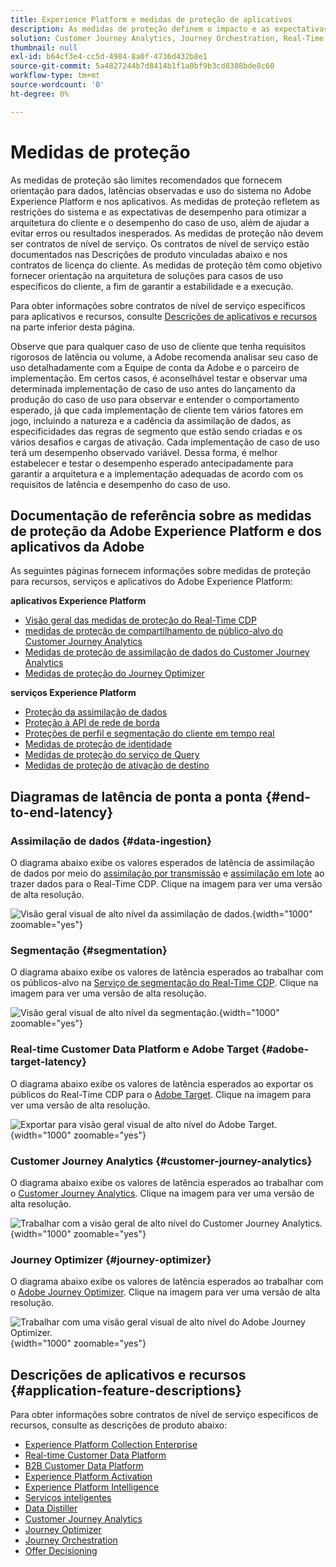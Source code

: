```yaml
---
title: Experience Platform e medidas de proteção de aplicativos
description: As medidas de proteção definem o impacto e as expectativas de desempenho dos componentes e serviços na Adobe Experience Platform e em Aplicativos da Adobe
solution: Customer Journey Analytics, Journey Orchestration, Real-Time Customer Data Platform
thumbnail: null
exl-id: b64cf3e4-cc5d-4984-8a0f-4736d432b8e1
source-git-commit: 5a4827244b7d8414b1f1a0bf9b3cd8308bde8c60
workflow-type: tm+mt
source-wordcount: '0'
ht-degree: 0%

---
```


# Medidas de proteção

As medidas de proteção são limites recomendados que fornecem orientação para dados, latências observadas e uso do sistema no Adobe Experience Platform e nos aplicativos. As medidas de proteção refletem as restrições do sistema e as expectativas de desempenho para otimizar a arquitetura do cliente e o desempenho do caso de uso, além de ajudar a evitar erros ou resultados inesperados. As medidas de proteção não devem ser contratos de nível de serviço. Os contratos de nível de serviço estão documentados nas Descrições de produto vinculadas abaixo e nos contratos de licença do cliente. As medidas de proteção têm como objetivo fornecer orientação na arquitetura de soluções para casos de uso específicos do cliente, a fim de garantir a estabilidade e a execução.

Para obter informações sobre contratos de nível de serviço específicos para aplicativos e recursos, consulte [Descrições de aplicativos e recursos](#application-feature-descriptions) na parte inferior desta página.

Observe que para qualquer caso de uso de cliente que tenha requisitos rigorosos de latência ou volume, a Adobe recomenda analisar seu caso de uso detalhadamente com a Equipe de conta da Adobe e o parceiro de implementação. Em certos casos, é aconselhável testar e observar uma determinada implementação de caso de uso antes do lançamento da produção do caso de uso para observar e entender o comportamento esperado, já que cada implementação de cliente tem vários fatores em jogo, incluindo a natureza e a cadência da assimilação de dados, as especificidades das regras de segmento que estão sendo criadas e os vários desafios e cargas de ativação. Cada implementação de caso de uso terá um desempenho observado variável. Dessa forma, é melhor estabelecer e testar o desempenho esperado antecipadamente para garantir a arquitetura e a implementação adequadas de acordo com os requisitos de latência e desempenho do caso de uso.


## Documentação de referência sobre as medidas de proteção da Adobe Experience Platform e dos aplicativos da Adobe

As seguintes páginas fornecem informações sobre medidas de proteção para recursos, serviços e aplicativos do Adobe Experience Platform:

**aplicativos Experience Platform**

* [Visão geral das medidas de proteção do Real-Time CDP](https://experienceleague.adobe.com/docs/experience-platform/rtcdp/guardrails/overview.html)
* [medidas de proteção de compartilhamento de público-alvo do Customer Journey Analytics](https://experienceleague.adobe.com/docs/analytics-platform/using/cja-components/audiences/publish.html#latency)
* [Medidas de proteção de assimilação de dados do Customer Journey Analytics](https://experienceleague.adobe.com/docs/experience-platform/sources/connectors/adobe-applications/analytics.html#what-is-the-expected-latency-for-analytics-data-on-platform%3F)
* [Medidas de proteção do Journey Optimizer](https://experienceleague.adobe.com/docs/journey-optimizer/using/get-started/guardrails.html)

**serviços Experience Platform**

* [Proteção da assimilação de dados](https://experienceleague.adobe.com/docs/experience-platform/ingestion/guardrails.html)
* [Proteção à API de rede de borda](https://experienceleague.adobe.com/docs/experience-platform/edge-network-server-api/guardrails.html)
* [Proteções de perfil e segmentação do cliente em tempo real](https://experienceleague.adobe.com/docs/experience-platform/profile/guardrails.html?lang=pt-BR)
* [Medidas de proteção de identidade](https://experienceleague.adobe.com/docs/experience-platform/identity/guardrails.html?lang=pt-BR)
* [Medidas de proteção do serviço de Query](https://experienceleague.adobe.com/docs/experience-platform/query/guardrails.html?lang=pt-BR)
* [Medidas de proteção de ativação de destino](https://experienceleague.adobe.com/docs/experience-platform/destinations/guardrails.html?lang=pt-BR)

## Diagramas de latência de ponta a ponta {#end-to-end-latency}

### Assimilação de dados {#data-ingestion}

O diagrama abaixo exibe os valores esperados de latência de assimilação de dados por meio do [assimilação por transmissão](https://experienceleague.adobe.com/docs/experience-platform/ingestion/streaming/overview.html) e [assimilação em lote](https://experienceleague.adobe.com/docs/experience-platform/ingestion/batch/getting-started.html?lang=pt-BR) ao trazer dados para o Real-Time CDP. Clique na imagem para ver uma versão de alta resolução.

![Visão geral visual de alto nível da assimilação de dados.](/help/blueprints/experience-platform/deployment/assets/aep_data_flow_guardrails.svg "Visão geral visual de alto nível da assimilação de dados e valores de latência"){width="1000" zoomable="yes"}

### Segmentação {#segmentation}

O diagrama abaixo exibe os valores de latência esperados ao trabalhar com os públicos-alvo na [Serviço de segmentação do Real-Time CDP](https://experienceleague.adobe.com/docs/experience-platform/segmentation/home.html?lang=pt-BR). Clique na imagem para ver uma versão de alta resolução.

![Visão geral visual de alto nível da segmentação.](/help/blueprints/experience-platform/deployment/assets/segmentation_guardrails.svg "Visão geral visual de alto nível da segmentação e valores de latência"){width="1000" zoomable="yes"}

### Real-time Customer Data Platform e Adobe Target {#adobe-target-latency}

O diagrama abaixo exibe os valores de latência esperados ao exportar os públicos do Real-Time CDP para o [Adobe Target](https://experienceleague.adobe.com/docs/experience-platform/destinations/catalog/personalization/adobe-target-connection.html?lang=pt-BR). Clique na imagem para ver uma versão de alta resolução.

![Exportar para visão geral visual de alto nível do Adobe Target.](/help/blueprints/experience-platform/deployment/assets/RTCDP_Target_guardrails.svg "Exportação de públicos-alvo para valores de latência e visão geral visual de alto nível do Adobe Target"){width="1000" zoomable="yes"}

### Customer Journey Analytics    {#customer-journey-analytics}

O diagrama abaixo exibe os valores de latência esperados ao trabalhar com o [Customer Journey Analytics](https://experienceleague.adobe.com/docs/analytics-platform/using/cja-overview/cja-overview.html?lang=en). Clique na imagem para ver uma versão de alta resolução.

![Trabalhar com a visão geral de alto nível do Customer Journey Analytics.](/help/blueprints/experience-platform/deployment/assets/CJA_guardrails.svg "Trabalhar com valores de latência e visão geral visual de alto nível do Customer Journey Analytics"){width="1000" zoomable="yes"}

### Journey Optimizer   {#journey-optimizer}

O diagrama abaixo exibe os valores de latência esperados ao trabalhar com o [Adobe Journey Optimizer](https://experienceleague.adobe.com/docs/journey-optimizer/using/get-started/get-started.html?lang=en). Clique na imagem para ver uma versão de alta resolução.

![Trabalhar com uma visão geral visual de alto nível do Adobe Journey Optimizer.](/help/blueprints/experience-platform/deployment/assets/AJO_guardrails.svg "Trabalhar com valores de latência e visão geral visual de alto nível do Adobe Journey Optimizer"){width="1000" zoomable="yes"}

## Descrições de aplicativos e recursos {#application-feature-descriptions}

Para obter informações sobre contratos de nível de serviço específicos de recursos, consulte as descrições de produto abaixo:

* [Experience Platform Collection Enterprise](https://helpx.adobe.com/br/legal/product-descriptions/adobe-experience-platform-collection-enterprise.html)
* [Real-time Customer Data Platform](https://helpx.adobe.com/br/legal/product-descriptions/real-time-customer-data-platform.html)
* [B2B Customer Data Platform](https://helpx.adobe.com/br/legal/product-descriptions/adobe-experience-platform-b2b.html)
* [Experience Platform Activation](https://helpx.adobe.com/br/legal/product-descriptions/adobe-experience-platform0.html)
* [Experience Platform Intelligence](https://helpx.adobe.com/br/legal/product-descriptions/adobe-experience-platform-intelligence---product-description.html)
* [Serviços inteligentes](https://helpx.adobe.com/br/legal/product-descriptions/intelligent-services.html)
* [Data Distiller](https://helpx.adobe.com/br/legal/product-descriptions/data-distiller.html)
* [Customer Journey Analytics](https://helpx.adobe.com/br/legal/product-descriptions/customer-journey-analytics.html)
* [Journey Optimizer](https://helpx.adobe.com/br/legal/product-descriptions/adobe-journey-optimizer.html)
* [Journey Orchestration](https://helpx.adobe.com/br/legal/product-descriptions/journey-orchestration.html)
* [Offer Decisioning](https://helpx.adobe.com/br/legal/product-descriptions/offer-decisioning-app-service.html)
